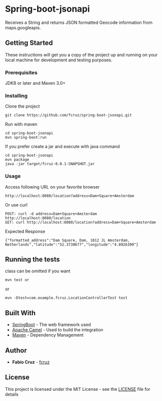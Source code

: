 # Spring-boot-jsonapi
  
  Receives a String and returns JSON formatted Geocode information from maps.googleapis.


## Getting Started

These instructions will get you a copy of the project up and running on your local machine for development and testing purposes. 

### Prerequisites

JDK8 or later and Maven 3.0+

### Installing

Clone the project
```
git clone https://github.com/fcruz/spring-boot-jsonapi.git

```
 
Run with maven
```
cd spring-boot-jsonapi
mvn spring-boot:run 
```

If you prefer create a jar and execute with java command
```
cd spring-boot-jsonapi
mvn package
java -jar target/fcruz-0.0.1-SNAPSHOT.jar

```


### Usage

Access following URL on your favorite browser

```
http://localhost:8080/location?address=Dam+Square+Amsterdam
```

Or use curl
```
POST: curl -d address=Dam+Square+Amsterdam http://localhost:8080/location
GET: curl http://localhost:8080/location?address=Dam+Square+Amsterdam
```

Expected Response

```
{"formatted_address":"Dam Square, Dam, 1012 JL Amsterdam, Netherlands","latitude":"52.3730677","longitude":"4.8926390"}
```

## Running the tests

class can be omitted if you want
```
mvn test or 

```
or
```
mvn -Dtest=com.example.fcruz.LocationControllerTest test

```


## Built With

* [SpringBoot](https://projects.spring.io/spring-boot/) - The web framework used
* [Apache Camel](https://github.com/apache/camel/blob/master/README.md) - Used to build the integration
* [Maven](https://maven.apache.org/) - Dependency Management


## Author

* **Fabio Cruz** - [fcruz](https://github.com/fcruz)

## License

This project is licensed under the MIT License - see the [LICENSE](LICENSE) file for details
